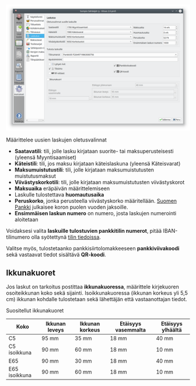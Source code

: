 ![](laskutus.png)

Määrittelee uusien laskujen oletusvalinnat

* **Saatavatili**: tili, jolle lasku kirjataan suorite- tai maksuperusteisesti (yleensä Myyntisaamiset)
* **Käteistili**: tili, jos maksu kirjataan käteislaskuna (yleensä Käteisvarat)
* **Maksumuistutustili**: tili, jolle kirjataan maksumuistutusten muistutusmaksut
* **Viivästyskorkotili**: tili, jolle kirjataan maksumuistutusten viivästyskorot
* **Maksuaika** eräpäivän määrittelemiseen
* Laskulle tulostettava **huomautusaika**
* **Peruskorko**, jonka perusteella viivästyskorko määritellään. [Suomen Pankki](https://www.suomenpankki.fi/fi/Tilastot/korot/kuviot/korot_kuviot/viitekorko_chrt_fi/) julkaisee koron puolen vuoden jaksoille.
* **Ensimmäisen laskun numero** on numero, josta laskujen numerointi aloitetaan

Voidaksesi valita **laskuille tulostuvien pankkitilin numerot**, pitää IBAN-tilinumero olla syötettynä [tilin tiedoissa](/maaritykset/tilikartta).

Valitse myös, tulostetaanko pankkisiirtolomakkeeseen **pankkiviivakoodi** sekä vastaavat tiedot sisältävä **QR-koodi**.

## Ikkunakuoret

Jos laskut on tarkoitus postittaa **ikkunakuoressa**, määrittele kirjekuoren osoiteikkunan koko sekä sijainti. Isoikkunakuoressa (ikkunan korkeus yli 5,5 cm) ikkunan kohdalle tulostetaan sekä lähettäjän että vastaanottajan tiedot.

Suositellut ikkunakuoret

Koko  | Ikkunan leveys | Ikkunan korkeus | Etäisyys vasemmalta | Etäisyys ylhäältä
------|----------------|-----------------|---------------------|------------------
C5    | 95 mm          | 35 mm         |  18 mm             | 40 mm
C5 isoikkuna | 90 mm  | 60 mm          | 18 mm              | 10 mm
E65  |  90 mm         | 30 mm          | 18 mm              | 40 mm
E65 isoikkuna |  90 mm  | 60 mm        | 18 mm              | 10 mm
